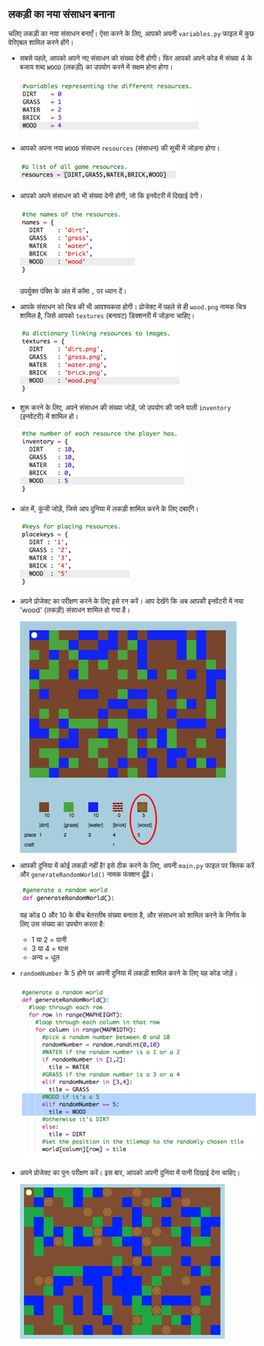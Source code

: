 ## लकड़ी का नया संसाधन बनाना

चलिए लकड़ी का नया संसाधन बनाएँ। ऐसा करने के लिए, आपको अपनी `variables.py` फाइल में कुछ वेरिएबल शामिल करने होंगे।

+ सबसे पहले, आपको अपने नए संसाधन को संख्या देनी होगी। फिर आपको अपने कोड में संख्या 4 के बजाय शब्द `WOOD` (लकड़ी) का उपयोग करने में सक्षम होना होगा।

    ![screenshot](images/craft-wood-const.png)

+ आपको अपना नया `WOOD` संसाधन `resources` (संसाधन) की सूची में जोड़ना होगा।

    ![screenshot](images/craft-wood-resources.png)

+ आपको अपने संसाधन को भी संख्या देनी होगी, जो कि इनवेंटरी में दिखाई देगी।

    ![screenshot](images/craft-wood-name.png)

    उपर्युक्त पंक्ति के अंत में कॉमा `,` पर ध्यान दें।

+ आपके संसाधन को चित्र की भी आवश्यकता होगी। प्रोजेक्ट में पहले से ही `wood.png` नामक चित्र शामिल है, जिसे आपको `textures` (बनावट) डिक्शनरी में जोड़ना चाहिए।

    ![screenshot](images/craft-wood-texture.png)

+ शुरू करने के लिए, अपने संसाधन की संख्या जोड़ें, जो उपयोग की जाने वाली `inventory` (इनवेंटरी) में शामिल हो।

    ![screenshot](images/craft-wood-inventory.png)

+ अंत में, कुंजी जोड़ें, जिसे आप दुनिया में लकड़ी शामिल करने के लिए दबाएँगे। 

    ![screenshot](images/craft-wood-placekey.png)

+ अपने प्रोजेक्ट का परीक्षण करने के लिए इसे रन करें। आप देखेंगे कि अब आपकी इनवेंटरी में नया 'wood' (लकड़ी) संसाधन शामिल हो गया है।

    ![screenshot](images/craft-wood-test.png)

+ आपकी दुनिया में कोई लकड़ी नहीं है! इसे ठीक करने के लिए, अपनी `main.py` फाइल पर क्लिक करें और `generateRandomWorld()` नामक फंक्शन ढूँढ़ें।

    ![screenshot](images/craft-wood-random1.png)    

    यह कोड 0 और 10 के बीच बेतरतीब संख्या बनाता है, और संसाधन को शामिल करने के निर्णय के लिए उस संख्या का उपयोग करता है:

    + 1 या 2 = पानी
    + 3 या 4 = घास
    + अन्य = धूल

+ `randomNumber` के 5 होने पर अपनी दुनिया में लकड़ी शामिल करने के लिए यह कोड जोड़ें।

    ![screenshot](images/craft-wood-random2.png)

+ अपने प्रोजेक्ट का पुनः परीक्षण करें। इस बार, आपको अपनी दुनिया में पानी दिखाई देना चाहिए।

    ![screenshot](images/craft-wood-test2.png)

